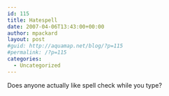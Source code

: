 ```yaml
---
id: 115
title: Hatespell
date: 2007-04-06T13:43:00+00:00
author: mpackard
layout: post
#guid: http://aquamap.net/blog/?p=115
#permalink: /?p=115
categories:
  - Uncategorized
---
```

Does anyone actually like spell check while you type?
